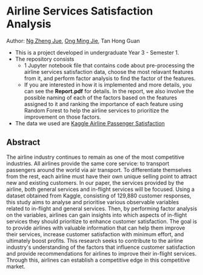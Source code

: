 # Airline Services Satisfaction Analysis
Author: [Ng Zheng Jue](https://github.com/xinjue37), [Ong Ming Jie](https://github.com/ethanong98), Tan Hong Guan

* This is a project developed in undergraduate Year 3 - Semester 1.
* The repository consists
    * 1 Jupyter notebook file that contains code about pre-processing the airline services satisfaction data, choose the most relavant features from it, and perform factor analysis to find the factor of the features.
    * If you are interested in how it is implemented and more details, you can see the **Report.pdf** for details. In the report, we also involve the possible naming of each of the factors based on the features assigned to it and ranking the importance of each feature using Random Forest to help the airline services to prioritize the improvement on those factors.
* The data we used are [Kaggle Airline Passenger Satisfaction](https://www.kaggle.com/datasets/mysarahmadbhat/airline-passenger-satisfaction)

## Abstract
The airline industry continues to remain as one of the most competitive industries. All
airlines provide the same core service: to transport passengers around the world via air
transport. To differentiate themselves from the rest, each airline must have their own unique
selling point to attract new and existing customers. In our paper, the services provided by the
airline, both general services and in-flight services will be focused.
Using a dataset obtained from Kaggle, consisting of 129,880 customer responses, this
study aims to analyse and prioritise various observable variables related to in-flight and
general services. Then, by performing factor analysis on the variables, airlines can gain
insights into which aspects of in-flight services they should prioritize to enhance customer
satisfaction. The goal is to provide airlines with valuable information that can help them
improve their services, increase customer satisfaction with minimum effort, and ultimately
boost profits.
This research seeks to contribute to the airline industry's understanding of the factors
that influence customer satisfaction and provide recommendations for airlines to improve
their in-flight services. Through this, airlines can establish a competitive edge in this
competitive market.
